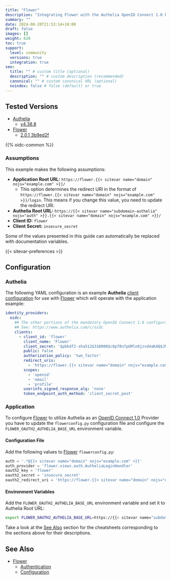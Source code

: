 ```yaml
---
title: "Flower"
description: "Integrating Flower with the Authelia OpenID Connect 1.0 Provider."
summary: ""
date: 2024-08-20T21:53:14+10:00
draft: false
images: []
weight: 620
toc: true
support:
  level: community
  versions: true
  integration: true
seo:
  title: "" # custom title (optional)
  description: "" # custom description (recommended)
  canonical: "" # custom canonical URL (optional)
  noindex: false # false (default) or true
---
```


## Tested Versions

* [Authelia]
  * [v4.38.8](https://github.com/authelia/authelia/releases/tag/v4.38.8)
* [Flower]
  * [2.0.1 3b9ed2f](https://github.com/m4rc3l-h3/flower)

{{% oidc-common %}}

### Assumptions

This example makes the following assumptions:

* __Application Root URL:__ `https://flower.{{< sitevar name="domain" nojs="example.com" >}}/`
  * This option determines the redirect URI in the format of
        `https://flower.{{< sitevar name="domain" nojs="example.com" >}}/login`.
        This means if you change this value, you need to update the redirect URI.
* __Authelia Root URL:__ `https://{{< sitevar name="subdomain-authelia" nojs="auth" >}}.{{< sitevar name="domain" nojs="example.com" >}}/`
* __Client ID:__ `flower`
* __Client Secret:__ `insecure_secret`

Some of the values presented in this guide can automatically be replaced with documentation variables.

{{< sitevar-preferences >}}

## Configuration

### Authelia

The following YAML configuration is an example __Authelia__ [client configuration] for use with [Flower] which will operate with the application example:

```yaml {title="configuration.yml"}
identity_providers:
  oidc:
    ## The other portions of the mandatory OpenID Connect 1.0 configuration go here.
    ## See: https://www.authelia.com/c/oidc
    clients:
      - client_id: 'flower'
        client_name: 'Flower'
        client_secret: '$pbkdf2-sha512$310000$c8p78n7pUMln0jzvd4aK4Q$JNRBzwAo0ek5qKn50cFzzvE9RXV88h1wJn5KGiHrD0YKtZaR/nCb2CJPOsKaPK0hjf.9yHxzQGZziziccp6Yng'  # The digest of 'insecure_secret'.
        public: false
        authorization_policy: 'two_factor'
        redirect_uris:
          - 'https://flower.{{< sitevar name="domain" nojs="example.com" >}}/login'
        scopes:
          - 'openid'
          - 'email'
          - 'profile'
        userinfo_signed_response_alg: 'none'
        token_endpoint_auth_method: 'client_secret_post'
```

### Application


To configure [Flower] to utilize Authelia as an [OpenID Connect 1.0] Provider you have to update the `flowerconfig.py` configuration file and configure the `FLOWER_OAUTH2_AUTHELIA_BASE_URL` environment variable.

#### Configuration File

Add the following values to [Flower] `flowerconfig.py`:
```python
auth = '.*@{{< sitevar name="domain" nojs="example.com" >}}'
auth_provider = 'flower.views.auth.AutheliaLoginHandler'
oauth2_key = 'flower'
oauth2_secret = 'insecure_secret'
oauth2_redirect_uri = 'https://flower.{{< sitevar name="domain" nojs="example.com" >}}/login'
```

#### Environment Variables

Add the `FLOWER_OAUTH2_AUTHELIA_BASE_URL` environment variable and set it to Authelia Root URL:
```bash
export FLOWER_OAUTH2_AUTHELIA_BASE_URL=https://{{< sitevar name="subdomain-authelia" nojs="auth" >}}.{{< sitevar name="domain" nojs="example.com" >}}
```

Take a look at the [See Also](#see-also) section for the cheatsheets corresponding to the sections above for their descriptions.

## See Also

- [Flower]
  - [Authentication](https://github.com/m4rc3l-h3/flower/blob/master/docs/auth.rst#authentication)
  - [Configuration](https://github.com/m4rc3l-h3/flower/blob/master/docs/config.rst#configuration)

[Authelia]: https://www.authelia.com
[Flower]: https://github.com/m4rc3l-h3/flower/blob/master/docs/auth.rst#authelia-oauth
[OpenID Connect 1.0]: ../../openid-connect/introduction.md
[client configuration]: ../../../configuration/identity-providers/openid-connect/clients.md
